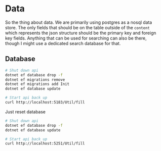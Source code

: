 # Data

So the thing about data. We are primarily using postgres as a nosql data store.
The only fields that should be on the table outside of the `content` which represents
the json structure should be the primary key and foreign key fields. Anything that
can be used for searching can also be there, though I might use a dedicated search database
for that.

## Database

```sh
# Shut down api
dotnet ef database drop -f
dotnet ef migrations remove
dotnet ef migrations add Init
dotnet ef database update

# Start api back up
curl http://localhost:5183/Util/fill
```

Just reset database

```sh
# Shut down api
dotnet ef database drop -f
dotnet ef database update

# Start api back up
curl http://localhost:5251/Util/fill
```

